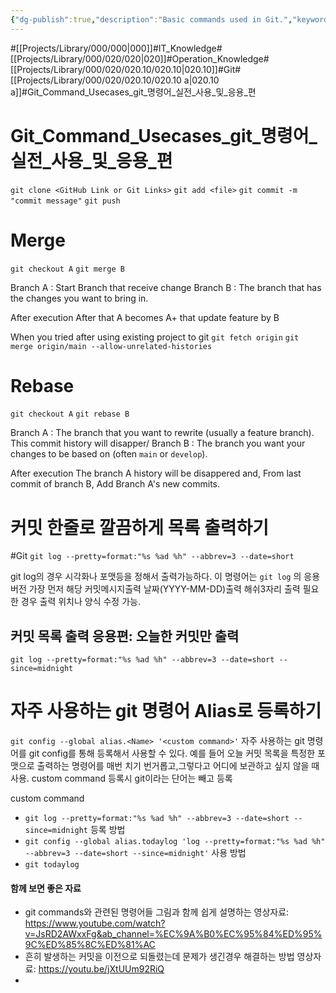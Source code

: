 ```yaml
---
{"dg-publish":true,"description":"Basic commands used in Git.","keywords":"git, Git, Git 명령어, Git 사용법, Git 실전, Git 응용, 버전 관리, 소스 코드 관리","permalink":"/projects/library/000/020/020-10/020-10-a/","dgPassFrontmatter":true,"noteIcon":"0","created":"2024-02-23T13:26:21.493+09:00","updated":"2024-11-04T13:52:05.196+09:00"}
---
```




#[[Projects/Library/000/000\|000]]#IT_Knowledge#[[Projects/Library/000/020/020\|020]]#Operation_Knowledge#[[Projects/Library/000/020/020.10/020.10\|020.10]]#Git#[[Projects/Library/000/020/020.10/020.10 a\|020.10 a]]#Git_Command_Usecases_git_명령어_실전_사용_및_응용_편


# Git_Command_Usecases_git_명령어_실전_사용_및_응용_편

`git clone <GitHub Link or Git Links>`
`git add <file>`
`git commit -m "commit message"`
`git push`



# Merge
`git checkout A`
`git merge B`

Branch A : Start Branch that receive change
Branch B : The branch that has the changes you want to bring in.

After execution
After that A becomes A+ that update feature by B


When you tried after using existing project to git 
`git fetch origin`
`git merge origin/main --allow-unrelated-histories`

# Rebase
`git checkout A`
`git rebase B`

Branch A : The branch that you want to rewrite (usually a feature branch). This commit history will disapper/
Branch B : The branch you want your changes to be based on (often `main` or `develop`).

After execution
The branch A history will be disappered and, From last commit of branch B, Add Branch A's new commits.


>
# 커밋 한줄로 깔끔하게 목록 출력하기
#Git 
`git log --pretty=format:"%s %ad %h" --abbrev=3 --date=short`

git log의 경우 시각화나 포맷등을 정해서 출력가능하다. 이 명령어는 `git log` 의 응용 버전
가장 먼저 해당 커밋메시지출력 날짜(YYYY-MM-DD)출력 해쉬3자리 출력
필요한 경우 출력 위치나 양식 수정 가능.

## 커밋 목록 출력 응용편: 오늘한 커밋만 출력
`git log --pretty=format:"%s %ad %h" --abbrev=3 --date=short --since=midnight`

>
# 자주 사용하는 git 명령어 Alias로 등록하기
`git config --global alias.<Name> '<custom command>'`
자주 사용하는  git 명령어를 git config를 통해 등록해서 사용할 수 있다.  예를 들어 오늘 커밋 목록을 특정한 포맷으로 출력하는 명령어를 매번 치기 번거롭고,그렇다고 어디에 보관하고 싶지 않을 때 사용. custom command 등록시 git이라는 단어는 빼고 등록

 custom command 
 - `git log --pretty=format:"%s %ad %h" --abbrev=3 --date=short --since=midnight`
등록 방법
- `git config --global alias.todaylog 'log --pretty=format:"%s %ad %h" --abbrev=3 --date=short --since=midnight'`
사용 방법
- `git todaylog`




#### 함께 보면 좋은 자료
- git commands와 관련된 명령어들 그림과 함께 쉽게 설명하는 영상자료: https://www.youtube.com/watch?v=JsRD2AWxxFg&ab_channel=%EC%9A%B0%EC%95%84%ED%95%9C%ED%85%8C%ED%81%AC
- 흔히 발생하는 커밋을 이전으로 되돌렸는데 문제가 생긴경우 해결하는 방법 영상자료: https://youtu.be/jXtUUm92RiQ
- 